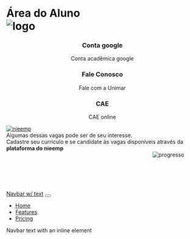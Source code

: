 <!doctype html>
<html lang="en">

<head>
    <meta charset="utf-8">
    <meta name="viewport" content="width=device-width, initial-scale=1">
    <title>Área do Aluno</title>
    <link rel="stylesheet" href="estilo.css">
    <link href="https://cdn.jsdelivr.net/npm/bootstrap@5.2.0/dist/css/bootstrap.min.css" rel="stylesheet"
        integrity="sha384-gH2yIJqKdNHPEq0n4Mqa/HGKIhSkIHeL5AyhkYV8i59U5AR6csBvApHHNl/vI1Bx" crossorigin="anonymous">

</head>

<body>
    <h1 class="title">
        <br>
        Área do Aluno
        <section class="cabeçalho">
            <div class="unimar">
                <img class="img-unimar" src="media/unimarB.png" alt="logo">
            </div>
        </section>
    </h1>
    <section class="cards">
        <a href="#" style="text-decoration: none;">
            <div class="container">
                <div class="row">
                    <div class="col-sm-4">
                        <h3 style="text-align:center ;">Conta google</h3>
                        <p style="text-align:center ;">Conta acadêmica google</p>
                    </div>
                    <div class="col-sm-4">
                        <h3 style="text-align:center ;">Fale Conosco</h3>
                        <p style="text-align:center ;">Fale com a Unimar </p>
                    </div>
                    <div class="col-sm-4">
                        <h3 style="text-align:center ;">CAE</h3>
                        <p style="text-align:center ;">CAE online</p>
                    </div>
                </div>
            </div>
        </a>
    </section>
    <div class="nieemp">
        <a href="https://nieemp.unimar.br/"><img
                src="https://portal.unimar.br/balcao/public/images/banner_AREA_DO_ALUNO_.png" alt="nieemp"
                class="nieemp-banner"></a>
    </div>
    <section class="nieemp-texto">
        Algumas dessas vagas pode ser de seu interesse.
        <div class="subtitnieemp">
            Cadastre seu currículo e se candidate às vagas disponíveis através da <strong><a
                    href="https://nieemp.unimar.br/" style="text-decoration:none ;"> plataforma do nieemp </a></strong>
        </div>
    </section>
    <section class="matricula">
        <div class="matricula-progress">
            <img src="https://portal.unimar.br/areaaluno2//public/images/matricula/NOR2.png" alt="progresso"
                style="margin-left: 24rem; ">
        </div>
    </section>
    <br><br><br><br><br>
    <nav class="navbar navbar-dark bg-primary">
        <nav class="navbar navbar-expand-lg bg-light">
            <div class="container-fluid">
                <a class="navbar-brand" href="#">Navbar w/ text</a>
                <button class="navbar-toggler" type="button" data-bs-toggle="collapse" data-bs-target="#navbarText"
                    aria-controls="navbarText" aria-expanded="false" aria-label="Toggle navigation">
                    <span class="navbar-toggler-icon"></span>
                </button>
                <div class="collapse navbar-collapse" id="navbarText">
                    <ul class="navbar-nav me-auto mb-2 mb-lg-0">
                        <li class="nav-item">
                            <a class="nav-link active" aria-current="page" href="#">Home</a>
                        </li>
                        <li class="nav-item">
                            <a class="nav-link" href="#">Features</a>
                        </li>
                        <li class="nav-item">
                            <a class="nav-link" href="#">Pricing</a>
                        </li>
                    </ul>
                    <span class="navbar-text">
                        Navbar text with an inline element
                    </span>
                </div>
            </div>
        </nav>
    </nav>

</body>

</html>
